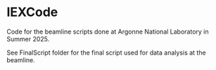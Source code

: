 # IEXCode

Code for the beamline scripts done at Argonne National Laboratory in Summer 2025.

See FinalScript folder for the final script used for data analysis at the beamline. 
